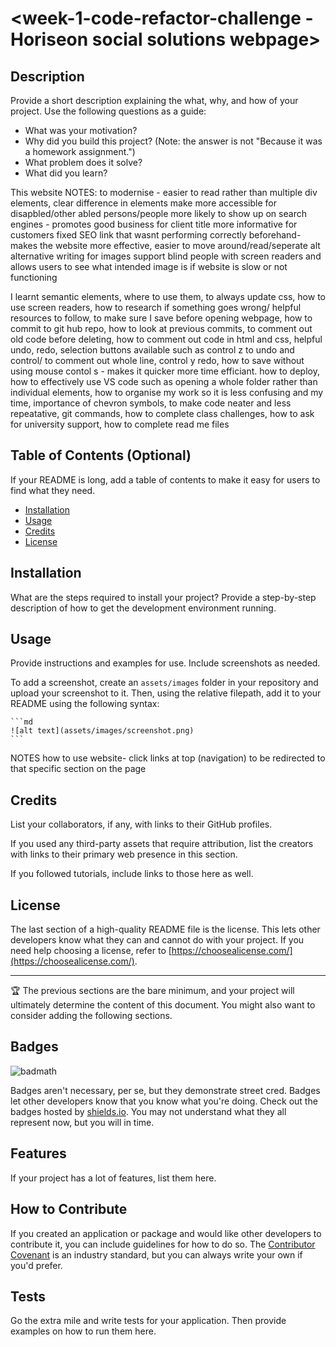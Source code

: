# <week-1-code-refactor-challenge - Horiseon social solutions webpage>

## Description

Provide a short description explaining the what, why, and how of your project. Use the following questions as a guide:

- What was your motivation?
- Why did you build this project? (Note: the answer is not "Because it was a homework assignment.")
- What problem does it solve?
- What did you learn?

This website
NOTES:
to modernise - easier to read rather than multiple div elements, clear difference in elements
make more accessible for disapbled/other abled persons/people
more likely to show up on search engines - promotes good business for client
title more informative for customers
fixed SEO link that wasnt performing correctly beforehand- makes the website more effective, easier to move around/read/seperate
alt alternative writing for images support blind people with screen readers and allows users to see what intended image is if website is slow or not functioning

I learnt semantic elements, where to use them, to always update css, how to use screen readers, how to research if something goes wrong/ helpful resources to follow, to make sure I save before opening webpage, how to commit to git hub repo, how to look at previous commits, to comment out old code before deleting, how to comment out code in html and css, helpful undo, redo, selection buttons available such as control z to undo and control/ to comment out whole line, control y redo, how to save without using mouse contol s  - makes it quicker more time efficiant. how to deploy, how to effectively use VS code such as opening a whole folder rather than individual elements, how to organise my work so it is less confusing and my time, importance of chevron symbols, to make code neater and less repeatative, git commands, how to complete class challenges, how to ask for university support, how to complete read me files



## Table of Contents (Optional)

If your README is long, add a table of contents to make it easy for users to find what they need.

- [Installation](#installation)
- [Usage](#usage)
- [Credits](#credits)
- [License](#license)

## Installation

What are the steps required to install your project? Provide a step-by-step description of how to get the development environment running.

## Usage

Provide instructions and examples for use. Include screenshots as needed.

To add a screenshot, create an `assets/images` folder in your repository and upload your screenshot to it. Then, using the relative filepath, add it to your README using the following syntax:

    ```md
    ![alt text](assets/images/screenshot.png)
    ```
NOTES
how to use website- click links at top (navigation) to be redirected to that specific section on the page

## Credits

List your collaborators, if any, with links to their GitHub profiles.

If you used any third-party assets that require attribution, list the creators with links to their primary web presence in this section.

If you followed tutorials, include links to those here as well.

## License

The last section of a high-quality README file is the license. This lets other developers know what they can and cannot do with your project. If you need help choosing a license, refer to [https://choosealicense.com/](https://choosealicense.com/).

---

🏆 The previous sections are the bare minimum, and your project will ultimately determine the content of this document. You might also want to consider adding the following sections.

## Badges

![badmath](https://img.shields.io/github/languages/top/lernantino/badmath)

Badges aren't necessary, per se, but they demonstrate street cred. Badges let other developers know that you know what you're doing. Check out the badges hosted by [shields.io](https://shields.io/). You may not understand what they all represent now, but you will in time.

## Features

If your project has a lot of features, list them here.

## How to Contribute

If you created an application or package and would like other developers to contribute it, you can include guidelines for how to do so. The [Contributor Covenant](https://www.contributor-covenant.org/) is an industry standard, but you can always write your own if you'd prefer.

## Tests

Go the extra mile and write tests for your application. Then provide examples on how to run them here.